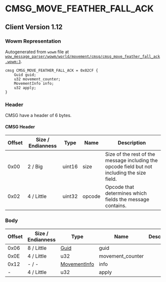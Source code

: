 # CMSG_MOVE_FEATHER_FALL_ACK

## Client Version 1.12

### Wowm Representation

Autogenerated from `wowm` file at [`wow_message_parser/wowm/world/movement/cmsg/cmsg_move_feather_fall_ack.wowm:3`](https://github.com/gtker/wow_messages/tree/main/wow_message_parser/wowm/world/movement/cmsg/cmsg_move_feather_fall_ack.wowm#L3).
```rust,ignore
cmsg CMSG_MOVE_FEATHER_FALL_ACK = 0x02CF {
    Guid guid;
    u32 movement_counter;
    MovementInfo info;
    u32 apply;
}
```
### Header

CMSG have a header of 6 bytes.

#### CMSG Header

| Offset | Size / Endianness | Type   | Name   | Description |
| ------ | ----------------- | ------ | ------ | ----------- |
| 0x00   | 2 / Big           | uint16 | size   | Size of the rest of the message including the opcode field but not including the size field.|
| 0x02   | 4 / Little        | uint32 | opcode | Opcode that determines which fields the message contains.|

### Body

| Offset | Size / Endianness | Type | Name | Description | Comment |
| ------ | ----------------- | ---- | ---- | ----------- | ------- |
| 0x06 | 8 / Little | [Guid](../spec/packed-guid.md) | guid |  |  |
| 0x0E | 4 / Little | u32 | movement_counter |  |  |
| 0x12 | - / - | [MovementInfo](movementinfo.md) | info |  |  |
| - | 4 / Little | u32 | apply |  |  |

